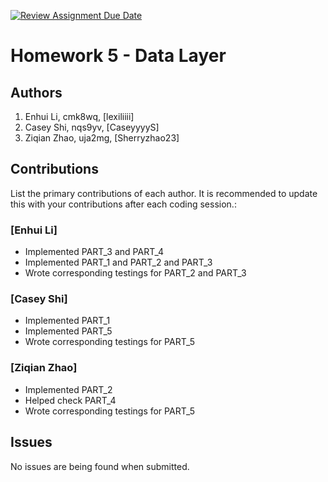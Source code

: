 [![Review Assignment Due Date](https://classroom.github.com/assets/deadline-readme-button-24ddc0f5d75046c5622901739e7c5dd533143b0c8e959d652212380cedb1ea36.svg)](https://classroom.github.com/a/syjMWJ6t)
# Homework 5 - Data Layer

## Authors
1) Enhui Li, cmk8wq, [lexiliiii]
2) Casey Shi, nqs9yv, [CaseyyyyS]
3) Ziqian Zhao, uja2mg, [Sherryzhao23]


## Contributions

List the primary contributions of each author. It is recommended to update this with your contributions after each coding session.:

### [Enhui Li]

* Implemented PART_3 and PART_4 
* Implemented PART_1 and PART_2 and PART_3 
* Wrote corresponding testings for PART_2 and PART_3

### [Casey Shi]

* Implemented PART_1 
* Implemented PART_5 
* Wrote corresponding testings for PART_5

### [Ziqian Zhao]

* Implemented PART_2
* Helped check PART_4
* Wrote corresponding testings for PART_5

## Issues

No issues are being found when submitted.